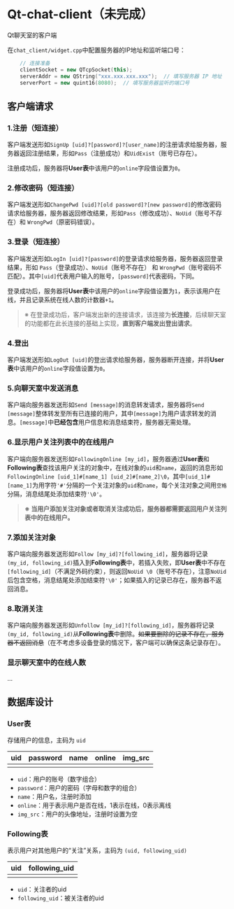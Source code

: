 # Qt-chat-client（未完成）
Qt聊天室的客户端

在`chat_client/widget.cpp`中配置服务器的IP地址和监听端口号：

```c++
    // 连接准备
    clientSocket = new QTcpSocket(this);
    serverAddr = new QString("xxx.xxx.xxx.xxx");  // 填写服务器 IP 地址
    serverPort = new quint16(8080);  // 填写服务器监听的端口号
```

## 客户端请求

### 1.注册（短连接）

客户端发送形如`SignUp [uid]?[password]?[user_name]`的注册请求给服务器，服务器返回注册结果，形如`Pass`（注册成功）和`UidExist`（账号已存在）。

注册成功后，服务器将**User表**中该用户的`online`字段值设置为`0`。

### 2.修改密码（短连接）

客户端发送形如`ChangePwd [uid]?[old password]?[new password]`的修改密码请求给服务器，服务器返回修改结果，形如`Pass`（修改成功）、`NoUid`（账号不存在）和 `WrongPwd`（原密码错误）。

### 3.登录（短连接）

客户端发送形如`LogIn [uid]?[password]`的登录请求给服务器，服务器返回登录结果，形如 `Pass`（登录成功）、`NoUid`（账号不存在） 和 `WrongPwd`（账号密码不匹配）。其中`[uid]`代表用户输入的账号，`[password]`代表密码，下同。

登录成功后，服务器将**User表**中该用户的`online`字段值设置为`1`，表示该用户在线，并且记录系统在线人数的计数器`+1`。

>※ 在登录成功后，客户端发出新的连接请求，该连接为**长连接**，后续聊天室的功能都在此长连接的基础上实现，**直到客户端发出登出请求**。

### 4.登出

客户端发送形如`LogOut [uid]`的登出请求给服务器，服务器断开连接，并将**User表**中该用户的`online`字段值设置为`0`。

### 5.向聊天室中发送消息

客户端向服务器发送形如`Send [message]`的消息转发请求，服务器将`Send [message]`整体转发至所有已连接的用户，其中`[message]`为用户请求转发的消息。`[message]`中**已经包含**用户信息和消息结束符，服务器无需处理。

### 6.显示用户关注列表中的在线用户

客户端向服务器发送形如`FollowingOnline [my_id]`，服务器通过**User表**和**Following表**查找该用户关注的对象中，在线对象的`uid`和`name`，返回的消息形如`FollowingOnline [uid_1]#[name_1] [uid_2]#[name_2]\0`，其中`[uid_1]#[name_1]`为用字符`'#'`分隔的一个关注对象的`uid`和`name`，每个关注对象之间用`空格`分隔，消息结尾处添加结束符`'\0'`。

> **※ 当用户添加关注对象或者取消关注成功后，服务器都需要返回用户关注列表中的在线用户。**

### 7.添加关注对象

客户端向服务器发送形如`Follow [my_id]?[following_id]`，服务器将记录`(my_id, following_id)`插入到**Following表**中，若插入失败，即**User表**中不存在`[following_id]`（不满足外码约束），则返回`NoUid \0`（账号不存在），注意`NoUid`后包含空格，消息结尾处添加结束符`'\0'`；如果插入的记录已存在，服务器不返回消息。

### 8.取消关注

客户端向服务器发送形如`Unfollow [my_id]?[following_id]`，服务器将记录`(my_id, following_id)`从**Following表**中删除。~~如果要删除的记录不存在，服务器不返回消息~~（在不考虑多设备登录的情况下，客户端可以确保这条记录存在）。

### 显示聊天室中的在线人数

...

## 数据库设计

### User表

存储用户的信息，主码为 `uid`

| uid  | password | name | online | img_src |
| ---- | -------- | ---- | ------ | ------- |
|      |          |      |        |         |

- `uid`：用户的账号（数字组合）
- `password`：用户的密码（字母和数字的组合）
- `name`：用户名，注册时添加
- `online`：用于表示用户是否在线，1表示在线，0表示离线
- `img_src`：用户的头像地址，注册时设置为空

### Following表

表示用户对其他用户的“关注”关系，主码为 `(uid, following_uid)`

| uid  | following_uid |
| ---- | ------------- |
|      |               |

- `uid`：关注者的uid
- `following_uid`：被关注者的uid
